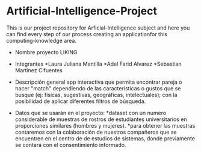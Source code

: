 # Artificial-Intelligence-Project
This is our project repository for Arficial-Intelligence subject and here you can find every step of our process creating an applicationfor this computing-knowledge area.

- Nombre proyecto
LIKING
- Integrantes
*Laura Juliana Mantilla
*Adel Farid Alvarez
*Sebastian Martinez Cifuentes

- Descripción general
app interactiva que permita encontrar pareja o hacer "match" dependiendo de las características o gustos que se busque (ej: físicas, sugestivas, geográficas, intelectuales); con la posibilidad de aplicar diferentes filtros de búsqueda.
- Datos que se usarán en el proyecto:
	*dataset con un numero considerable de muestras de rostros de estudiantes universitarios en proporciones similares (hombres y mujeres).
	*para obtener las muestras contaremos con la colaboración de nuestros compañeros que se encuentren en el centro de de estudios de sistemas, donde previamente se contará con el consentimiento informado.
